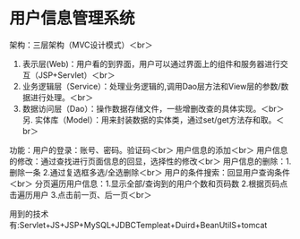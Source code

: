 # 用户信息管理系统

架构：三层架构（MVC设计模式）＜br＞
  1. 表示层(Web)：用户看的到界面，用户可以通过界面上的组件和服务器进行交互（JSP+Servlet）＜br＞
  2. 业务逻辑层（Service）：处理业务逻辑的,调用Dao层方法和View层的参数/数据进行处理。＜br＞
  3. 数据访问层（Dao）：操作数据存储文件，一些增删改查的具体实现。＜br＞
 另. 实体库（Model）：用来封装数据的实体类，通过set/get方法存和取。＜br＞
 
功能：用户的登录：账号、密码。验证码＜br＞
     用户信息的添加＜br＞
     用户信息的修改：通过查找进行页面信息的回显，选择性的修改＜br＞
     用户信息的删除：1.删除一条 2.通过复选框多选/全选删除＜br＞
     用户的条件搜索：回显用户查询条件 ＜br＞
     分页遍历用户信息：1.显示全部/查询到的用户个数和页码数 2.根据页码点击遍历用户 3.点击前一页、后一页＜br＞
     
用到的技术有:Servlet+JS+JSP+MySQL+JDBCTempleat+Duird+BeanUtilS+tomcat
